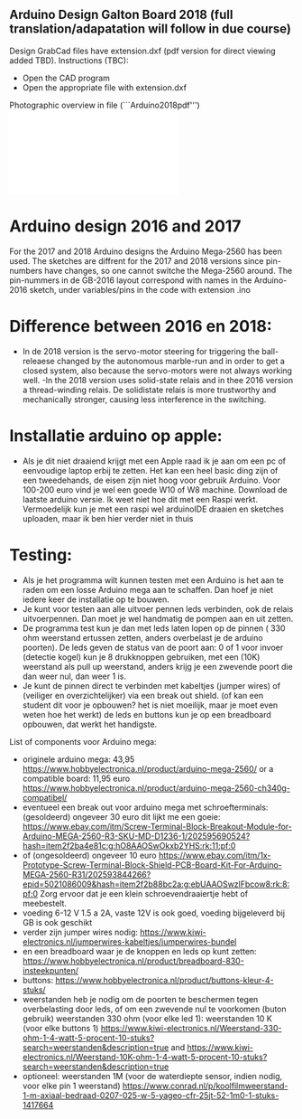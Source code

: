 ## Arduino Design Galton Board 2018 (full translation/adapatation will follow in due course)

Design GrabCad files have extension.dxf (pdf version for direct viewing added TBD). Instructions (TBC):
- Open the CAD program
- Open the appropriate file with extension.dxf

Photographic overview in file (```Arduino2018pdf''') ![Arduino2018pdf](arduino2018/Arduinofile201805032019.pdf)

# Arduino design 2016 and 2017
For the 2017 and 2018 Arduino designs the  Arduino Mega-2560 has been used. The sketches are diffrent for the 2017 and 2018 versions since pin-numbers have changes, so one cannot switche the Mega-2560 around. The pin-nummers in de GB-2016 layout correspond with names in the Arduino-2016 sketch, under variables/pins in the code with extension .ino

# Difference between 2016 en 2018: 
- In de 2018 version is the servo-motor steering for triggering the ball-releaese changed by the autonomous marble-run and in order to get a closed system, also because the servo-motors were not always working well.
-In the 2018 version uses  solid-state relais and in thee 2016 version a thread-winding relais. De solidistate relais is more trustworthy and mechanically stronger, causing less interference in the switching.

#  Installatie arduino op apple: 
- Als je dit niet draaiend krijgt met een Apple raad ik je aan om een pc of eenvoudige laptop erbij te zetten. Het kan een heel basic ding zijn of een tweedehands, de eisen zijn niet hoog voor gebruik Arduino. Voor 100-200 euro vind je wel een goede W10 of W8 machine. Download de laatste arduino versie.  Ik weet niet hoe dit met een Raspi werkt. Vermoedelijk kun je met een raspi wel arduinoIDE draaien en sketches uploaden, maar ik ben hier verder niet in thuis

#  Testing: 
- Als je het programma wilt kunnen testen met een Arduino is het aan te raden om een losse Arduino mega aan te schaffen. Dan hoef je niet iedere keer de installatie op te bouwen. 
- Je kunt voor testen aan alle uitvoer pennen leds verbinden, ook de relais uitvoerpennen. Dan moet je wel handmatig de pompen aan en uit zetten. 
- De programma test kun je dan met leds laten lopen op de pinnen ( 330 ohm weerstand ertussen zetten, anders overbelast je de arduino poorten). De leds geven de status van de poort aan: 0 of 1 voor invoer (detectie kogel) kun je 8 drukknoppen gebruiken, met een (10K) weerstand als pull up weerstand, anders krijg je een zwevende poort die dan weer nul, dan weer 1 is. 
- Je kunt de pinnen direct te verbinden met kabeltjes (jumper wires)  of (veiliger en overzichtelijker) via een break out shield. (of kan een student dit voor je opbouwen? het is niet moeilijk, maar je moet even weten hoe het werkt) de leds en buttons kun je op een breadboard opbouwen, dat werkt het handigste. 

List of components voor Arduino mega: 
- originele arduino mega: 43,95 https://www.hobbyelectronica.nl/product/arduino-mega-2560/ or a compatible board: 11,95 euro
https://www.hobbyelectronica.nl/product/arduino-mega-2560-ch340g-compatibel/
- eventueel een break out voor arduino mega met schroefterminals: (gesoldeerd) ongeveer 30 euro dit lijkt me een goeie:  https://www.ebay.com/itm/Screw-Terminal-Block-Breakout-Module-for-Arduino-MEGA-2560-R3-SKU-MD-D1236-1/202595690524?hash=item2f2ba4e81c:g:hO8AAOSwOkxb2YHS:rk:11:pf:0
- of (ongesoldeerd) ongeveer 10 euro https://www.ebay.com/itm/1x-Prototype-Screw-Terminal-Block-Shield-PCB-Board-Kit-For-Arduino-MEGA-2560-R31/202593844266?epid=5021086009&hash=item2f2b88bc2a:g:ebUAAOSwzlFbcow8:rk:8:pf:0 Zorg ervoor dat je een klein schroevendraaiertje hebt of meebestelt. 
- voeding 6-12 V 1.5 a 2A, vaste 12V is ook goed, voeding bijgeleverd bij GB is ook geschikt
- verder zijn jumper wires nodig:  https://www.kiwi-electronics.nl/jumperwires-kabeltjes/jumperwires-bundel
- en een breadboard waar je de knoppen en leds op kunt zetten:  https://www.hobbyelectronica.nl/product/breadboard-830-insteekpunten/
- buttons: https://www.hobbyelectronica.nl/product/buttons-kleur-4-stuks/
- weerstanden heb je nodig om de poorten te beschermen tegen overbelasting door leds, of om een zwevende nul te voorkomen (buton gebruik) weerstanden 330 ohm (voor elke led 1): weerstanden 10 K (voor elke buttons 1) https://www.kiwi-electronics.nl/Weerstand-330-ohm-1-4-watt-5-procent-10-stuks?search=weerstanden&description=true and https://www.kiwi-electronics.nl/Weerstand-10K-ohm-1-4-watt-5-procent-10-stuks?search=weerstanden&description=true
- optioneel: weerstanden 1M (voor de waterdiepte sensor, indien nodig, voor elke pin 1 weerstand) https://www.conrad.nl/p/koolfilmweerstand-1-m-axiaal-bedraad-0207-025-w-5-yageo-cfr-25jt-52-1m0-1-stuks-1417664
